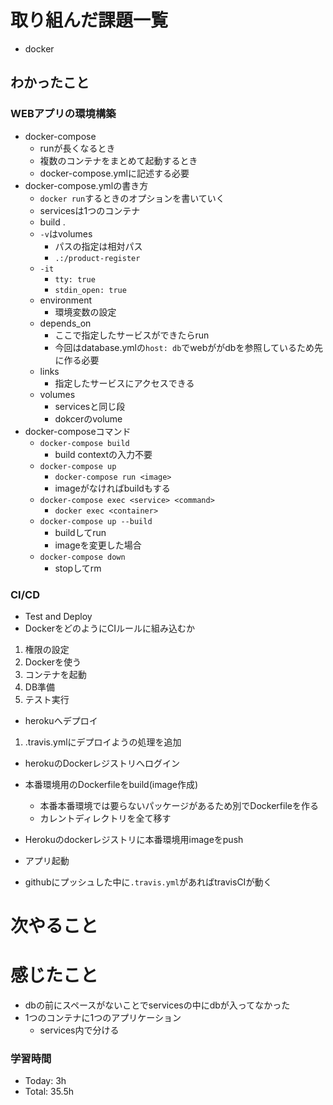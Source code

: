 # 取り組んだ課題一覧
- docker
## わかったこと
### WEBアプリの環境構築
- docker-compose
  - runが長くなるとき
  - 複数のコンテナをまとめて起動するとき
  - docker-compose.ymlに記述する必要
- docker-compose.ymlの書き方
  - `docker run`するときのオプションを書いていく
  - servicesは1つのコンテナ
  - build .
  - `-v`はvolumes
    - パスの指定は相対パス
    - `.:/product-register`
  - `-it`
    - `tty: true`
    - `stdin_open: true`
  - environment
    - 環境変数の設定
  - depends_on
    - ここで指定したサービスができたらrun
    - 今回はdatabase.ymlの`host: db`でwebががdbを参照しているため先に作る必要
  - links
    - 指定したサービスにアクセスできる
  - volumes
    - servicesと同じ段
    - dokcerのvolume
- docker-composeコマンド
  - `docker-compose build`
    - build contextの入力不要
  - `docker-compose up`
    - `docker-compose run <image>`
    - imageがなければbuildもする
  - `docker-compose exec <service> <command>`
    - `docker exec <container>`
  - `docker-compose up --build`
    - buildしてrun
    - imageを変更した場合
  - `docker-compose down`
    - stopしてrm
### CI/CD
- Test and Deploy
- DockerをどのようにCIルールに組み込むか
1. 権限の設定
2. Dockerを使う
3. コンテナを起動
4. DB準備
5. テスト実行
- herokuへデプロイ
1. .travis.ymlにデプロイようの処理を追加
  - herokuのDockerレジストリへログイン
  - 本番環境用のDockerfileをbuild(image作成)
    - 本番本番環境では要らないパッケージがあるため別でDockerfileを作る
    - カレントディレクトリを全て移す
  - Herokuのdockerレジストリに本番環境用imageをpush
  - アプリ起動

- githubにプッシュした中に`.travis.yml`があればtravisCIが動く




# 次やること

# 感じたこと
- dbの前にスペースがないことでservicesの中にdbが入ってなかった
- 1つのコンテナに1つのアプリケーション
  - services内で分ける

### 学習時間
- Today: 3h
- Total: 35.5h